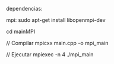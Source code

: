 dependencias:

mpi:    sudo apt-get install libopenmpi-dev

cd mainMPI

// Compilar
mpicxx main.cpp -o mpi_main

// Ejecutar
mpiexec -n 4 ./mpi_main